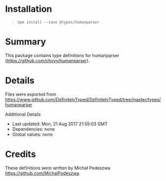 # Installation
> `npm install --save @types/humanparser`

# Summary
This package contains type definitions for humanparser (https://github.com/chovy/humanparser).

# Details
Files were exported from https://www.github.com/DefinitelyTyped/DefinitelyTyped/tree/master/types/humanparser

Additional Details
 * Last updated: Mon, 21 Aug 2017 21:55:03 GMT
 * Dependencies: none
 * Global values: none

# Credits
These definitions were written by Michał Podeszwa <https://github.com/MichalPodeszwa>.
